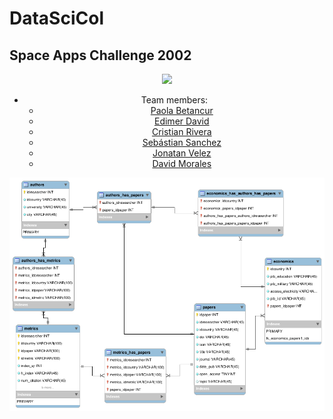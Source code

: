 # DataSciCol

## Space Apps Challenge 2002

<center>
<img src = "https://servir.ciat.cgiar.org/wp-content/uploads/2021/01/Logo_SpaceApp_post-1080x675.png" />
<center>

  - Team members: 
    - [Paola Betancur](https://github.com/PABEGA) 
    - [Edimer David](https://github.com/Edimer) 
    - [Cristian Rivera](https://github.com/riveracrist) 
    - [Sebástian Sanchez](https://github.com/sebasanchez07) 
    - [Jonatan Velez](https://github.com/javelezh) 
    - [David Morales](https://github.com/damoralesra) 
    

![Relational Model](relational-model-data.png)